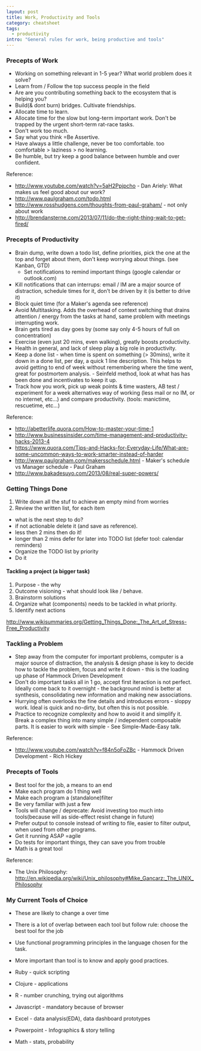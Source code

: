```yaml
---
layout: post
title: Work, Productivity and Tools
category: cheatsheet
tags:
  - productivity  
intro: "General rules for work, being productive and tools"
---
```


### Precepts of Work

- Working on something relevant in 1-5 year? What world problem does it solve?
- Learn from / Follow the top success people in the field
- Are are you contributing something back to the ecosystem that is helping you?
- Build(& dont burn) bridges. Cultivate friendships.
- Allocate time to learn.
- Allocate time for the slow but long-term important work. Don't be trapped by the urgent short-term rat-race tasks.
- Don't work too much.
- Say what you think =Be Assertive.
- Have always a little challenge, never be too comfortable. too comfortable > laziness > no learning.
- Be humble, but try keep a good balance between humble and over confident.

Reference: 

- http://www.youtube.com/watch?v=5aH2Ppjpcho - Dan Ariely: What makes us feel good about our work?
- http://www.paulgraham.com/todo.html
- http://www.rosshudgens.com/thoughts-from-paul-graham/ - not only about work
- http://brendansterne.com/2013/07/11/do-the-right-thing-wait-to-get-fired/


### Precepts of Productivity

  - Brain dump, write down a todo list, define priorities, pick the one at the top and forget about them, don't keep worrying about things. (see Kanban, GTD)
    - Set notifications to remind important things (google calendar or outlook.com)
  - Kill notifications that can interrups: email / IM are a major source of distraction, schedule times for it, don't be driven by it (is better to drive it)
  - Block quiet time (for a Maker's agenda see reference)
  - Avoid Multitasking. Adds the overhead of context switching that drains attention / energy from the tasks at hand, same problem with meetings interrupting work.
  - Brain gets tired as day goes by (some say only 4-5 hours of full on concentration)
  - Exercise (even just 20 mins, even walking), greatly boosts productivity.
  - Health in general, and lack of sleep play a big role in productivity.
  - Keep a done list - when time is spent on something (> 30mins), write it down in a done list, per day, a quick 1 line description. This helps to avoid getting to end of week without remembering where the time went, great for postmortem analysis. - Seinfeld method, look at what has has been done and incentivates to keep it up.
  - Track how you work, pick up weak points & time wasters, AB test / experiment for a week alternatives way of working (less mail or no IM, or no internet, etc...) and compare productivity. (tools: manictime, rescuetime, etc...) 

Reference: 

- http://abetterlife.quora.com/How-to-master-your-time-1
- http://www.businessinsider.com/time-management-and-productivity-hacks-2013-4
- https://www.quora.com/Tips-and-Hacks-for-Everyday-Life/What-are-some-uncommon-ways-to-work-smarter-instead-of-harder
- http://www.paulgraham.com/makersschedule.html - Maker's schedule vs Manager schedule - Paul Graham
- http://www.bakadesuyo.com/2013/08/real-super-powers/

### Getting Things Done

1. Write down all the stuf to achieve an empty mind from worries
2. Review the written list, for each item
  - what is the next step to do?
  - if not actionable delete it (and save as reference).
  - less then 2 mins then do it!
  - longer than 2 mins defer for later into TODO list (defer tool: calendar reminders)
- Organize the TODO list by priority
- Do it


#### Tackling a project (a bigger task)

1. Purpose - the why 
2. Outcome visioning - what should look like / behave.
3. Brainstorm solutions
4. Organize what (components) needs to be tackled in what priority.
5. Identify next actions

http://www.wikisummaries.org/Getting_Things_Done:_The_Art_of_Stress-Free_Productivity


### Tackling a Problem

- Step away from the computer for important problems, computer is a major source of distraction, the analysis & design phase is key to decide how to tackle the problem, focus and write it down - this is the loading up phase of Hammock Driven Development
- Don't do important tasks all in 1 go, accept first iteraction is not perfect. Ideally come back to it overnight - the background mind is better at synthesis, consolidating new information and making new associations.
- Hurrying often overlooks the fine details and introduces errors - sloppy work. Ideal is quick and no-dirty, but often this is not possible.
- Practice to recognize complexity and how to avoid it and simplify it. Break a complex thing into many simple / independent composable parts. It is easier to work with simple - See Simple-Made-Easy talk.

Reference: 

- http://www.youtube.com/watch?v=f84n5oFoZBc - Hammock Driven Development - Rich Hickey

### Precepts of Tools

- Best tool for the job, a means to an end
- Make each program do 1 thing well
- Make each program a (standalone)filter    
- Be very familiar with just a few
- Tools will change / deprecate: Avoid investing too much into tools(because will as side-effect resist change in future)
- Prefer output to console instead of writing to file, easier to filter output, when used from other programs.
- Get it running ASAP =agile
- Do tests for important things, they can save you from trouble
- Math is a great tool

Reference:

- The Unix Philosophy: http://en.wikipedia.org/wiki/Unix_philosophy#Mike_Gancarz:_The_UNIX_Philosophy


### My Current Tools of Choice

- These are likely to change a over time
- There is a lot of overlap between each tool but follow rule: choose the best tool for the job
- Use functional programming principles in the language chosen for the task.
- More important than tool is to know and apply good practices.

- Ruby - quick scripting
- Clojure - applications
- R - number crunching, trying out algorithms
- Javascript - mandatory because of browser
- Excel - data analysis(EDA), data dashboard prototypes
- Powerpoint - Infographics & story telling
- Math - stats, probability

